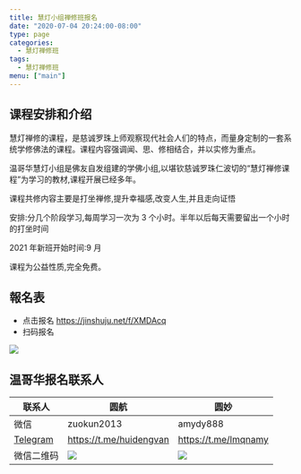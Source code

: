 ```yaml
---
title: 慧灯小组禅修班报名
date: "2020-07-04 20:24:00-08:00"
type: page
categories:
  - 慧灯禅修班
tags:
  - 慧灯禅修班
menu: ["main"]
---
```


## 课程安排和介绍

慧灯禅修的课程，是慈诚罗珠上师观察现代社会人们的特点，而量身定制的一套系统学修佛法的课程。课程内容强调闻、思、修相结合，并以实修为重点。

温哥华慧灯小组是佛友自发组建的学佛小组,以堪钦慈诚罗珠仁波切的“慧灯禅修课程”为学习的教材,课程开展已经多年。

课程共修内容主要是打坐禅修,提升幸福感,改变人生,并且走向证悟

安排:分几个阶段学习,每周学习一次为 3 个小时。半年以后每天需要留出一个小时的打坐时间

2021 年新班开始时间:9 月

课程为公益性质,完全免费。

## 報名表

- 点击报名 <https://jinshuju.net/f/XMDAcq>
- 扫码报名

![](/f/up/2021溫hd禪修班報名表_512.png)

## 温哥华报名联系人

| 联系人                           | 圆航                      | 圆妙                   |
| -------------------------------- | ------------------------- | ---------------------- |
| 微信                             | zuokun2013                | amydy888               |
| [Telegram](https://telegram.org) | <https://t.me/huidengvan> | <https://t.me/lmqnamy> |
| 微信二维码                       | ![](/up/yuanhang.jpg)     | ![](/up/yuanmiao.jpg)  |
